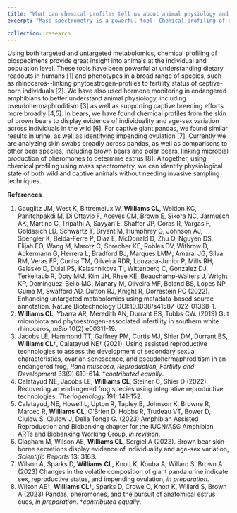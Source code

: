 ```yaml
---
title: "What can chemical profiles tell us about animal physiology and health status?"
excerpt: "Mass spectrometry is a powerful tool. Chemical profiling of different biospecimens gives insight into animals at the individual and population level. Our work using both targeted and untargeted mass spectrometry provides dietary readouts, connects host phenotypes to microbial metabolism, as well as identifies individuals and their reproductive state using chemical profiling." 

collection: research
---
```


Using both targeted and untargeted metabolomics, chemical profiling of biospecimens provide great insight into animals at the individual and population level. These tools have been powerful at understanding dietary readouts in humans [1] and phenotypes in a broad range of species, such as rhinoceros--linking phytoestrogen-profiles to fertility status of captive-born individuals [2]. We have also used hormone monitoring in endangered amphibians to better understand animal physiology, including pseudohermaphroditism [3] as well as supporting captive breeding efforts more broadly [4,5]. In bears, we have found chemical profiles from the skin of brown bears to display evidence of individuality and age-sex variation across individuals in the wild [6]. For captive giant pandas, we found similar results in urine, as well as identifying impending ovulation [7]. Currently we are analyzing skin swabs broadly across pandas, as well as comparisons to other bear species, including brown bears and polar bears, linking microbial production of pheromones to determine estrus [8]. Altogether, using chemical profiling using mass spectrometry, we can identify physiological state of both wild and captive animals without needing invasive sampling techniques. 

<b>References</b>
1. Gauglitz JM, West K, Bittremeiux W, <b>Williams CL</b>, Weldon KC, Panitchpakdi M, Di Ottavio F, Aceves
CM, Brown E, Sikora NC, Jarmusch AK, Martino C, Tripathi A, Sayyari E, Shaffer JP, Coras R, Vargas
F, Goldasich LD, Schwartz T, Bryant M, Humphrey G, Johnson AJ, Spengler K, Belda-Ferre P, Diaz E,
McDonald D, Zhu Q, Nguyen DS, Elijah EO, Wang M, Marotz C, Sprecher KE, Robles DV, Withrow D,
Ackermann G, Herrera L, Bradford BJ, Marques LMM, Amaral JG, Silva RM, Veras FP, Cunha TM,
Oliveira RDR, Louzada-Junior P, Mills RH, Galasko D, Dulai PS, Kalashnikova TI, Wittenberg C,
Gonzalez DJ, Terkeltaub R, Doty MM, Kim JH, Rhee KE, Beauchamp-Walters J, Wright KP,
Dominguez-Bello MG, Manary M, Oliveira MF, Boland BS, Lopes NP, Guma M, Swafford AD, Dutton
RJ, Knight R, Dorrestein PC (2022). Enhancing untargeted metabolomics using metadata-based
source annotation. Nature Biotechnology DOI:10.1038/s41587-022-01368-1.
2. <b>Williams CL</b>, Ybarra AR, Meredith AN, Durrant BS, Tubbs CW. (2019) Gut microbiota and phytoestrogen-associated infertility in southern white rhinoceros, <i>mBio</i> 10(2) e00311-19.
3. Jacobs LE, Hammond TT, Gaffney PM, Curtis MJ, Shier DM, Durrant BS, <b>Williams CL</b>†, Calatayud NE† (2021). Using assisted reproductive technologies to assess the development of secondary sexual characteristics, ovarian senescence, and pseudohermaphroditism in an endangered frog, <i>Rana muscosa</i>, <i>Reproduction, Fertility and Development</i> 33(9) 610-614. †<i>contributed equally</i>.
4. Calatayud NE, Jacobs LE, <b>Williams CL</b>, Steiner C, Shier D (2022). Recovering an endangered frog species using integrative reproductive technologies, <i>Theriogenology</i> 191: 141-152.
5. Calatayud, NE, Howell L, Upton R, Tapley B, Johnson K, Browne R, Marcec R, <b>Williams CL</b>, O’Brien D, Hobbs R, Trudeau VT, Bower D, Clulow S, Clulow J, Della Tonga G. (2023) Amphibian Assisted Reproduction and Biobanking chapter for the IUCN/ASG Amphibian ARTs and Biobanking Working Group, <i>in revision</i>.
6. Clapham M, Wilson AE, <b>Williams CL</b>, Sergiel A (2023). Brown bear skin-borne secretions display evidence of individuality and age-sex variation, <i>Scientific Reports</i> 13: 3163.
7. Wilson A, Sparks D, <b>Williams CL</b>, Knott K, Kouba A, Willard S, Brown A (2023) Changes in the volatile composition of giant panda urine indicate sex, reproductive status, and impending ovulation, <i>in preparation</i>.
8. Wilson AE†, <b>Williams CL</b>†, Sparks D, Crowe O, Knott K, Willard S, Brown A (2023) Pandas, pheromones, and the pursuit of anatomical estrus cues, <i>in preparation</i>. †<i>contributed equally</i>.
 


